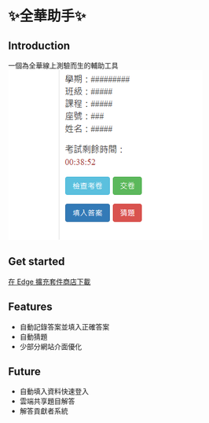 # ✨全華助手✨

## Introduction
一個為全華線上測驗而生的輔助工具\
![preview image](assets/extension/preview-image.png)

## Get started
[在 Edge 擴充套件商店下載]()

## Features
- 自動記錄答案並填入正確答案
- 自動猜題
- 少部分網站介面優化

## Future
- 自動填入資料快速登入
- 雲端共享題目解答
- 解答貢獻者系統
